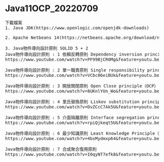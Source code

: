 # Java11OCP_20220709
<pre>
下載檔案
1. Java JDK(https://www.openlogic.com/openjdk-downloads)

2. Apache Netbeans 14(https://netbeans.apache.org/download/nb14/nb14.html)

3. Java物件導向設計原則 SOLID 5 + 2
Java物件導向設計原則 : 1 依賴反轉原則 Dependency inversion principle（DIP）
https://www.youtube.com/watch?v=PF99BjCR0Mg&feature=youtu.be

Java物件導向設計原則 : 2 單一職責原則 Single responsibility principle（SRP）
https://www.youtube.com/watch?v=VCbc06eiBUk&feature=youtu.be

Java物件導向設計原則 : 3 開放關閉原則 Open Close principle（OCP）
https://www.youtube.com/watch?v=8UKnlYUn_Wo&feature=youtu.be

Java物件導向設計原則 : 4 里氏替換原則 Liskov substitution principle（LSP）
https://www.youtube.com/watch?v=DvZCcC7Ak5U&feature=youtu.be

Java物件導向設計原則 : 5 介面隔離原則 Interface segregation principle（ISP）
https://www.youtube.com/watch?v=rpiQjkeqt5U&feature=youtu.be

Java物件導向設計原則 : 6 最少知識原則 Least Knowledge Principle（LKP）
https://www.youtube.com/watch?v=4bsMydmxp64&feature=youtu.be

Java物件導向設計原則 : 7 合成聚合復用原則
https://www.youtube.com/watch?v=I0qyNT7efk8&feature=youtu.be

</pre>
